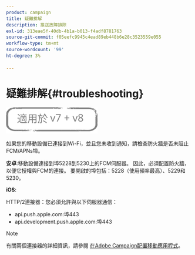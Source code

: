 ```yaml
---
product: campaign
title: 疑難排解
description: 推送故障排除
exl-id: 313eae5f-40db-4b1a-b013-f4adf8781763
source-git-commit: f05eefc9945c4ead89eb448b6e28c3523559e055
workflow-type: tm+mt
source-wordcount: '99'
ht-degree: 3%

---
```


# 疑難排解{#troubleshooting}

![](../../assets/common.svg)

如果您的移動設備已連接到Wi-Fi，並且您未收到通知，請檢查防火牆是否未阻止FCM/APNs埠。

**安卓**:移動設備連接到埠5228到5230上的FCM伺服器。 因此，必須配置防火牆，以便它授權與FCM的連接。 要開啟的埠包括：5228（使用頻率最高）、5229和5230。

**iOS**:

HTTP/2連接器：您必須允許與以下伺服器通信：

* api.push.apple.com:埠443
* api.development.push.apple.com:埠443

>[!NOTE]
>
>有關兩個連接器的詳細資訊，請參閱 [在Adobe Campaign配置移動應用程式](configuring-the-mobile-application.md)。
